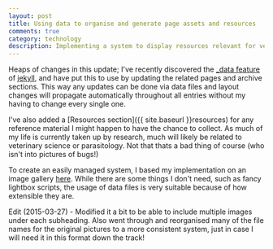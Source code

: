 ```yaml
---
layout: post
title: Using data to organise and generate page assets and resources
comments: true
category: technology
description: Implementing a system to display resources relevant for veterinary studies. I'll be using this to store a bunch of reference material that I collect over the years
---
```


Heaps of changes in this update; I've recently discovered the [_data feature](http://jekyllrb.com/docs/datafiles/) of [jekyll](http://www.jekyllrb.com), and have put this to use by updating the related pages and archive sections. This way any updates can be done via data files and layout changes will propagate automatically throughout all entries without my having to change every single one.

<!--break-->

I've also added a [Resources section]({{ site.baseurl }}resources) for any reference material I might happen to have the chance to collect. As much of my life is currently taken up by research, much will likely be related to veterinary science or parasitology. Not that thats a bad thing of course (who isn't into pictures of bugs!)

To create an easily managed system, I based my implementation on an image gallery [here](http://christianspecht.de/2014/03/08/generating-an-image-gallery-with-jekyll-and-lightbox2/). While there are some things I don't need, such as fancy lightbox scripts, the usage of data files is very suitable because of how extensible they are. 

Edit (2015-03-27) - Modified it a bit to be able to include multiple images under each subheading. Also went through and reorganised many of the file names for the original pictures to a more consistent system, just in case I will need it in this format down the track!

